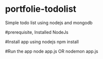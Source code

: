 # portfolie-todolist
Simple todo list using nodejs and mongodb

#prerequisite,
Installed NodeJs

#Install app using nodejs
npm install

#Run the app
node app.js OR nodemon app.js
